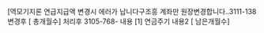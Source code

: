 [역모기지론 연급지급액 변경시 에러가 납니다구조흥 계좌만 원장변경합니다..3111-138 변경후 [ 총개월수] 처리후
3105-768- 내용 [1] 연금주기 내용2 [ 남은개월수]